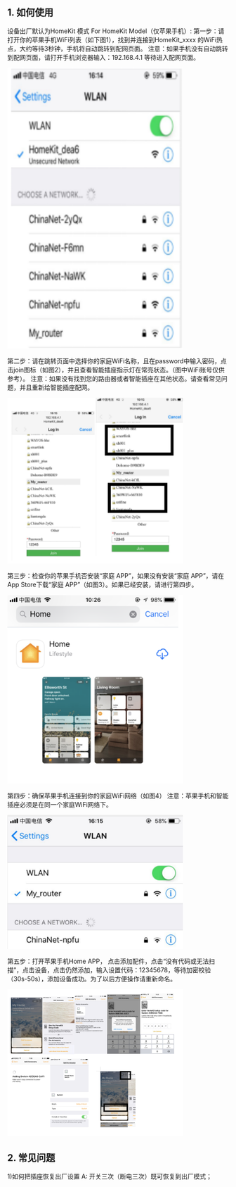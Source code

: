 ## 1. 如何使用
设备出厂默认为HomeKit 模式
For HomeKit Model（仅苹果手机）:
第一步：请打开你的苹果手机WiFi列表（如下图1），找到并连接到HomeKit_xxxx 的WiFi热点，大约等待3秒钟，手机将自动跳转到配网页面。
注意：如果手机没有自动跳转到配网页面，请打开手机浏览器输入：192.168.4.1 等待进入配网页面。

   <img src="../README_IMAGE/4.png" width="400" />
   
第二步：请在跳转页面中选择你的家庭WiFi名称，且在password中输入密码，点击join图标（如图2），并且查看智能插座指示灯在常亮状态。（图中WiFi账号仅供参考）。
注意：如果没有找到您的路由器或者智能插座在其他状态。请查看常见问题，并且重新给智能插座配网。

   <img src="../README_IMAGE/5.png" width="400" />
   
第三步：检查你的苹果手机否安装“家庭 APP”，如果没有安装“家庭 APP”，请在App Store下载“家庭 APP”（如图3）。如果已经安装，请进行第四步。
 
   <img src="../README_IMAGE/6.png" width="400" />
   
第四步：确保苹果手机连接到你的家庭WiFi网络（如图4）
注意：苹果手机和智能插座必须是在同一个家庭WiFi网络下。
    
   <img src="../README_IMAGE/7.png" width="400" />

第五步：打开苹果手机Home APP， 点击添加配件，点击“没有代码或无法扫描”，点击设备，点击仍然添加，输入设置代码：12345678，等待加密校验（30s-50s），添加设备成功。为了以后方便操作请重新命名。


   <img src="../README_IMAGE/8.png" width="400" />
                                              
## 2. 常见问题
   1)如何把插座恢复出厂设置
A: 开关三次（断电三次）既可恢复到出厂模式；
